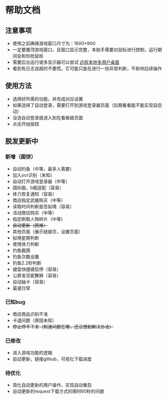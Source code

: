 # 帮助文档
## 注意事项
* 使用之前确保游戏窗口尺寸为：1600*900
* 一定要置顶游戏窗口，且窗口显示完整，本助手需要对鼠标进行控制，运行期间会和你抢鼠标
* 需要后台运行或多显示器可以尝试 [远程本地多用户桌面](https://www.bilibili.com/read/cv24286313/)
* 看到有日志说超时不要慌，它可能只是在进行一些异常判断，不影响后续操作
## 使用方法
* 选择好所需的功能，并完成对应设置
* 如果选择了自动登录，需要打开到游戏登录器页面（后期看看能不能实现自启动）
* 没选自动登录就进入到在看板娘页面
* 点击开始按钮
## 脱发更新中
### 新增（画饼）
* 自动钓鱼（中等，最多人需要）
* 加入ocr识别（未知）
* 自动打开游戏登录器（中等）
* 国际服，b服适配（容易）
* 体力恢复通知（容易）
* 商店指定武器购买（中等）
* 读取时间判断是否拟境（容易）
* 活动商店购买（中等）
* 指定刷取人物碎片（中等）
* ~~自动更新（困难）~~
* 其他页面（展示链接页，设置页面）
* 拟境星期判断
* 使用体力判断
* 钓鱼截图
* 钓鱼次数设置
* 钓鱼2.2秒判断
* 键盘快捷键启停（容易）
* 公屏发芬妮舞狮（容易）
* 自动抽卡（容易）
* 最速日常
### 已知bug
* 商店商品识别不准
* 卡退问题（原因未知）
* ~~停止停不下来（知道问题在哪，还没想到解决办法）~~
### 已修改
* 进入游戏功能的逻辑
* 自动更新，链接github，可视化下载进度
### 待优化
* 简化自动更新的用户操作，实现自动重启
* 自动更新的request下载方式的限时60秒的问题